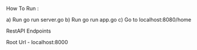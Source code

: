 How To Run :

a) Run go run server.go
b) Run go run app.go
c) Go to localhost:8080/home

RestAPI Endpoints

Root Url - localhost:8000
